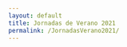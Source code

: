 ```yaml
---
layout: default
title: Jornadas de Verano 2021
permalink: /JornadasVerano2021/
---
```

<html>
<head>
    <title>HTML Redirect</title>
    <meta http-equiv="refresh"
        content="1; url = https://estudiantes.rsef.es/PreliminaresPLANCKS/" />
</head>
</html>
